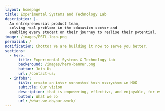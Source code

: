 ```yaml
---
layout: homepage
title: Experimental Systems and Technology Lab
description: |-
  An entrepreneurial product team, 
  solving real problems in the education sector and 
  enabling every student on their journey to realise their potential.
image: /images/ESTL-logo.png
permalink: /
notification: Chotto! We are building it now to serve you better.
sections:
  - hero:
      title: Experimental Systems & Technology Lab
      background: /images/hero-banner.png
      button: Join Us
      url: /contact-us/
  - infobar:
      title: create an inter-connected tech ecosystem in MOE
      subtitle: Our vision
      description: that is empowering, effective, and enjoyable, for everyone
      button: What we do
      url: /what-we-do/our-work/
---
```

